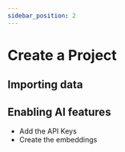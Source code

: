 ```yaml
---
sidebar_position: 2
---
```


# Create a Project

## Importing data

## Enabling AI features

- Add the API Keys
- Create the embeddings
